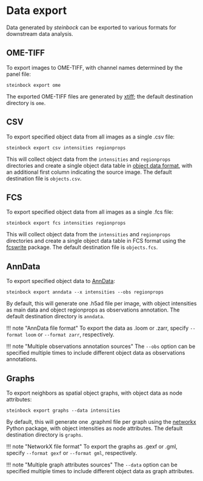 # Data export

Data generated by *steinbock* can be exported to various formats for downstream data analysis.

## OME-TIFF

To export images to OME-TIFF, with channel names determined by the panel file:

    steinbock export ome

The exported OME-TIFF files are generated by [xtiff](https://github.com/BodenmillerGroup/xtiff); the default destination directory is `ome`.

## CSV

To export specified object data from all images as a single .csv file:

    steinbock export csv intensities regionprops

This will collect object data from the `intensities` and `regionprops` directories and create a single object data table in [object data format](../file-types.md#object-data), with an additional first column indicating the source image. The default destination file is `objects.csv`.

## FCS

To export specified object data from all images as a single .fcs file:

    steinbock export fcs intensities regionprops

This will collect object data from the `intensities` and `regionprops` directories and create a single object data table in FCS format using the [fcswrite](https://github.com/ZELLMECHANIK-DRESDEN/fcswrite) package. The default destination file is `objects.fcs`.

## AnnData

To export specified object data to [AnnData](https://github.com/theislab/anndata):

    steinbock export anndata --x intensities --obs regionprops

By default, this will generate one .h5ad file per image, with object intensities as main data and object regionprops as observations annotation. The default destination directory is `anndata`.

!!! note "AnnData file format"
    To export the data as .loom or .zarr, specify `--format loom` or `--format zarr`, respectively.

!!! note "Multiple observations annotation sources"
    The `--obs` option can be specified multiple times to include different object data as observations annotations.

## Graphs

To export neighbors as spatial object graphs, with object data as node attributes:

    steinbock export graphs --data intensities

By default, this will generate one .graphml file per graph using the [networkx](https://networkx.org) Python package, with object intensities as node attributes. The default destination directory is `graphs`.

!!! note "NetworkX file format"
    To export the graphs as .gexf or .gml, specify `--format gexf` or `--format gml`, respectively.

!!! note "Multiple graph attributes sources"
    The `--data` option can be specified multiple times to include different object data as graph attributes.
